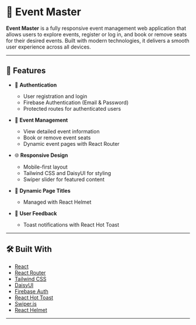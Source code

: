 # 🎉 Event Master

**Event Master** is a fully responsive event management web application that allows users to explore events, register or log in, and book or remove seats for their desired events. Built with modern technologies, it delivers a smooth user experience across all devices.

---

## 🔧 Features

- 🔐 **Authentication**
  - User registration and login
  - Firebase Authentication (Email & Password)
  - Protected routes for authenticated users

- 📅 **Event Management**
  - View detailed event information
  - Book or remove event seats
  - Dynamic event pages with React Router

- 🌐 **Responsive Design**
  - Mobile-first layout
  - Tailwind CSS and DaisyUI for styling
  - Swiper slider for featured content

- 🧠 **Dynamic Page Titles**
  - Managed with React Helmet

- 🔔 **User Feedback**
  - Toast notifications with React Hot Toast

---

## 🛠️ Built With

- [React](https://reactjs.org/)
- [React Router](https://reactrouter.com/)
- [Tailwind CSS](https://tailwindcss.com/)
- [DaisyUI](https://daisyui.com/)
- [Firebase Auth](https://firebase.google.com/products/auth)
- [React Hot Toast](https://react-hot-toast.com/)
- [Swiper.js](https://swiperjs.com/)
- [React Helmet](https://github.com/nfl/react-helmet)

---
